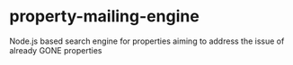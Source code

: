 property-mailing-engine
=======================

Node.js based search engine for properties aiming to address the issue of already GONE properties
